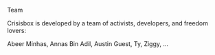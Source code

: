 Team

Crisisbox is developed by a team of activists, developers, and freedom lovers:

Abeer Minhas, Annas Bin Adil, Austin Guest, Ty, Ziggy, ...    
